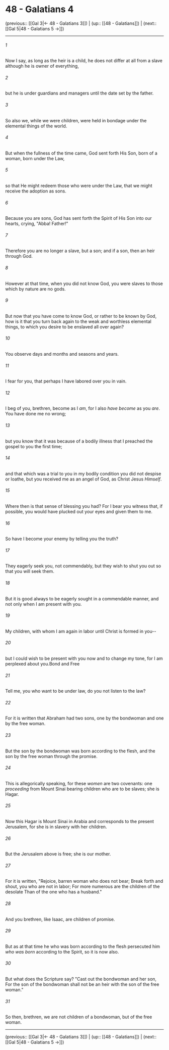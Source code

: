 # 48 - Galatians 4

(previous:: [[Gal 3|← 48 - Galatians 3]]) | (up:: [[48 - Galatians]]) | (next:: [[Gal 5|48 - Galatians 5 →]])

***


###### 1 
Now I say, as long as the heir is a child, he does not differ at all from a slave although he is owner of everything, 

###### 2 
but he is under guardians and managers until the date set by the father. 

###### 3 
So also we, while we were children, were held in bondage under the elemental things of the world. 

###### 4 
But when the fullness of the time came, God sent forth His Son, born of a woman, born under the Law, 

###### 5 
so that He might redeem those who were under the Law, that we might receive the adoption as sons. 

###### 6 
Because you are sons, God has sent forth the Spirit of His Son into our hearts, crying, "Abba! Father!" 

###### 7 
Therefore you are no longer a slave, but a son; and if a son, then an heir through God. 

###### 8 
However at that time, when you did not know God, you were slaves to those which by nature are no gods. 

###### 9 
But now that you have come to know God, or rather to be known by God, how is it that you turn back again to the weak and worthless elemental things, to which you desire to be enslaved all over again? 

###### 10 
You observe days and months and seasons and years. 

###### 11 
I fear for you, that perhaps I have labored over you in vain. 

###### 12 
I beg of you, brethren, become as I _am_, for I also _have become_ as you _are_. You have done me no wrong; 

###### 13 
but you know that it was because of a bodily illness that I preached the gospel to you the first time; 

###### 14 
and that which was a trial to you in my bodily condition you did not despise or loathe, but you received me as an angel of God, as Christ Jesus _Himself_. 

###### 15 
Where then is that sense of blessing you had? For I bear you witness that, if possible, you would have plucked out your eyes and given them to me. 

###### 16 
So have I become your enemy by telling you the truth? 

###### 17 
They eagerly seek you, not commendably, but they wish to shut you out so that you will seek them. 

###### 18 
But it is good always to be eagerly sought in a commendable manner, and not only when I am present with you. 

###### 19 
My children, with whom I am again in labor until Christ is formed in you-- 

###### 20 
but I could wish to be present with you now and to change my tone, for I am perplexed about you.Bond and Free 

###### 21 
Tell me, you who want to be under law, do you not listen to the law? 

###### 22 
For it is written that Abraham had two sons, one by the bondwoman and one by the free woman. 

###### 23 
But the son by the bondwoman was born according to the flesh, and the son by the free woman through the promise. 

###### 24 
This is allegorically speaking, for these _women_ are two covenants: one _proceeding_ from Mount Sinai bearing children who are to be slaves; she is Hagar. 

###### 25 
Now this Hagar is Mount Sinai in Arabia and corresponds to the present Jerusalem, for she is in slavery with her children. 

###### 26 
But the Jerusalem above is free; she is our mother. 

###### 27 
For it is written, "Rejoice, barren woman who does not bear; Break forth and shout, you who are not in labor; For more numerous are the children of the desolate Than of the one who has a husband." 

###### 28 
And you brethren, like Isaac, are children of promise. 

###### 29 
But as at that time he who was born according to the flesh persecuted him _who was born_ according to the Spirit, so it is now also. 

###### 30 
But what does the Scripture say? "Cast out the bondwoman and her son, For the son of the bondwoman shall not be an heir with the son of the free woman." 

###### 31 
So then, brethren, we are not children of a bondwoman, but of the free woman.

***

(previous:: [[Gal 3|← 48 - Galatians 3]]) | (up:: [[48 - Galatians]]) | (next:: [[Gal 5|48 - Galatians 5 →]])
